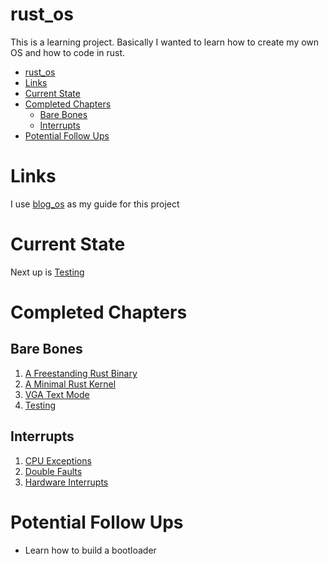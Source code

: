 # rust_os

This is a learning project. Basically I wanted to learn how to create my own OS and how to code in rust.

- [rust\_os](#rust_os)
- [Links](#links)
- [Current State](#current-state)
- [Completed Chapters](#completed-chapters)
  - [Bare Bones](#bare-bones)
  - [Interrupts](#interrupts)
- [Potential Follow Ups](#potential-follow-ups)

# Links

I use [blog_os](https://os.phil-opp.com/) as my guide for this project

# Current State

Next up is [Testing](https://os.phil-opp.com/testing/)

# Completed Chapters

## Bare Bones

1. [A Freestanding Rust Binary](https://os.phil-opp.com/freestanding-rust-binary/)
2. [A Minimal Rust Kernel](https://os.phil-opp.com/minimal-rust-kernel/)
3. [VGA Text Mode](https://os.phil-opp.com/vga-text-mode/)
4. [Testing](https://os.phil-opp.com/testing/)

## Interrupts

1. [CPU Exceptions](https://os.phil-opp.com/cpu-exceptions/)
2. [Double Faults](https://os.phil-opp.com/double-fault-exceptions/)
3. [Hardware Interrupts](https://os.phil-opp.com/hardware-interrupts/)

# Potential Follow Ups

- Learn how to build a bootloader
